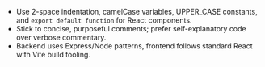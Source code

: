 - Use 2-space indentation, camelCase variables, UPPER_CASE constants, and `export default function` for React components.
- Stick to concise, purposeful comments; prefer self-explanatory code over verbose commentary.
- Backend uses Express/Node patterns, frontend follows standard React with Vite build tooling.